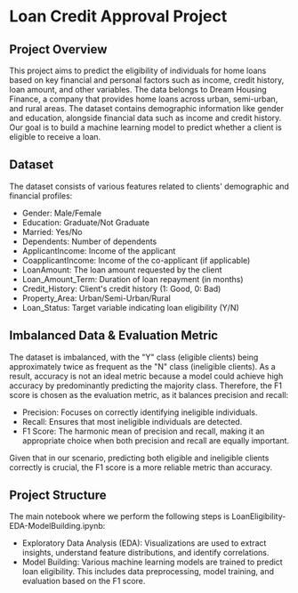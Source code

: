 # Loan Credit Approval Project

## Project Overview


This project aims to predict the eligibility of individuals for home loans based on key financial and personal factors such as income, credit history, loan amount, and other variables. The data belongs to Dream Housing Finance, a company that provides home loans across urban, semi-urban, and rural areas. The dataset contains demographic information like gender and education, alongside financial data such as income and credit history. Our goal is to build a machine learning model to predict whether a client is eligible to receive a loan.

## Dataset
The dataset consists of various features related to clients' demographic and financial profiles:

- Gender: Male/Female
- Education: Graduate/Not Graduate
- Married: Yes/No
- Dependents: Number of dependents
- ApplicantIncome: Income of the applicant
- CoapplicantIncome: Income of the co-applicant (if applicable)
- LoanAmount: The loan amount requested by the client
- Loan_Amount_Term: Duration of loan repayment (in months)
- Credit_History: Client's credit history (1: Good, 0: Bad)
- Property_Area: Urban/Semi-Urban/Rural
- Loan_Status: Target variable indicating loan eligibility (Y/N)

## Imbalanced Data & Evaluation Metric
The dataset is imbalanced, with the "Y" class (eligible clients) being approximately twice as frequent as the "N" class (ineligible clients). As a result, accuracy is not an ideal metric because a model could achieve high accuracy by predominantly predicting the majority class. Therefore, the F1 score is chosen as the evaluation metric, as it balances precision and recall:

- Precision: Focuses on correctly identifying ineligible individuals.
- Recall: Ensures that most ineligible individuals are detected.
- F1 Score: The harmonic mean of precision and recall, making it an appropriate choice when both precision and recall are equally important.

Given that in our scenario, predicting both eligible and ineligible clients correctly is crucial, the F1 score is a more reliable metric than accuracy.

## Project Structure
The main notebook where we perform the following steps is LoanEligibility-EDA-ModelBuilding.ipynb:

- Exploratory Data Analysis (EDA): Visualizations are used to extract insights, understand feature distributions, and identify correlations.
- Model Building: Various machine learning models are trained to predict loan eligibility. This includes data preprocessing, model training, and evaluation based on the F1 score.

